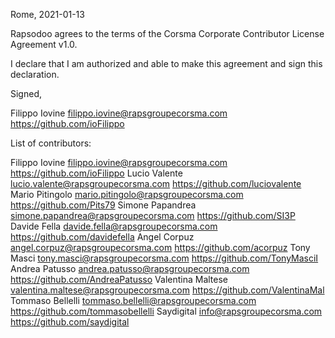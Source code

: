 Rome, 2021-01-13

Rapsodoo agrees to the terms of the Corsma Corporate Contributor License
Agreement v1.0.

I declare that I am authorized and able to make this agreement and sign this
declaration.

Signed,

Filippo Iovine filippo.iovine@rapsgroupecorsma.com https://github.com/ioFilippo

List of contributors:

Filippo Iovine filippo.iovine@rapsgroupecorsma.com https://github.com/ioFilippo
Lucio Valente lucio.valente@rapsgroupecorsma.com https://github.com/luciovalente
Mario Pitingolo mario.pitingolo@rapsgroupecorsma.com https://github.com/Pits79
Simone Papandrea simone.papandrea@rapsgroupecorsma.com https://github.com/SI3P
Davide Fella davide.fella@rapsgroupecorsma.com https://github.com/davidefella
Angel Corpuz angel.corpuz@rapsgroupecorsma.com https://github.com/acorpuz
Tony Masci tony.masci@rapsgroupecorsma.com https://github.com/TonyMasciI
Andrea Patusso andrea.patusso@rapsgroupecorsma.com https://github.com/AndreaPatusso
Valentina Maltese valentina.maltese@rapsgroupecorsma.com https://github.com/ValentinaMal
Tommaso Bellelli tommaso.bellelli@rapsgroupecorsma.com https://github.com/tommasobellelli
Saydigital info@rapsgroupecorsma.com https://github.com/saydigital
